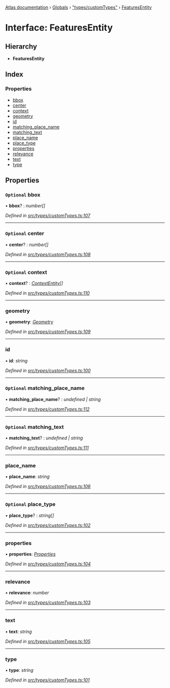 [Atlas documentation](../README.md) › [Globals](../globals.md) › ["types/customTypes"](../modules/_types_customtypes_.md) › [FeaturesEntity](_types_customtypes_.featuresentity.md)

# Interface: FeaturesEntity

## Hierarchy

* **FeaturesEntity**

## Index

### Properties

* [bbox](_types_customtypes_.featuresentity.md#optional-bbox)
* [center](_types_customtypes_.featuresentity.md#optional-center)
* [context](_types_customtypes_.featuresentity.md#optional-context)
* [geometry](_types_customtypes_.featuresentity.md#geometry)
* [id](_types_customtypes_.featuresentity.md#id)
* [matching_place_name](_types_customtypes_.featuresentity.md#optional-matching_place_name)
* [matching_text](_types_customtypes_.featuresentity.md#optional-matching_text)
* [place_name](_types_customtypes_.featuresentity.md#place_name)
* [place_type](_types_customtypes_.featuresentity.md#optional-place_type)
* [properties](_types_customtypes_.featuresentity.md#properties)
* [relevance](_types_customtypes_.featuresentity.md#relevance)
* [text](_types_customtypes_.featuresentity.md#text)
* [type](_types_customtypes_.featuresentity.md#type)

## Properties

### `Optional` bbox

• **bbox**? : *number[]*

*Defined in [src/types/customTypes.ts:107](https://github.com/chronark/atlas/blob/3cdd76f/src/types/customTypes.ts#L107)*

___

### `Optional` center

• **center**? : *number[]*

*Defined in [src/types/customTypes.ts:108](https://github.com/chronark/atlas/blob/3cdd76f/src/types/customTypes.ts#L108)*

___

### `Optional` context

• **context**? : *[ContextEntity](_types_customtypes_.contextentity.md)[]*

*Defined in [src/types/customTypes.ts:110](https://github.com/chronark/atlas/blob/3cdd76f/src/types/customTypes.ts#L110)*

___

###  geometry

• **geometry**: *[Geometry](_types_customtypes_.geometry.md)*

*Defined in [src/types/customTypes.ts:109](https://github.com/chronark/atlas/blob/3cdd76f/src/types/customTypes.ts#L109)*

___

###  id

• **id**: *string*

*Defined in [src/types/customTypes.ts:100](https://github.com/chronark/atlas/blob/3cdd76f/src/types/customTypes.ts#L100)*

___

### `Optional` matching_place_name

• **matching_place_name**? : *undefined | string*

*Defined in [src/types/customTypes.ts:112](https://github.com/chronark/atlas/blob/3cdd76f/src/types/customTypes.ts#L112)*

___

### `Optional` matching_text

• **matching_text**? : *undefined | string*

*Defined in [src/types/customTypes.ts:111](https://github.com/chronark/atlas/blob/3cdd76f/src/types/customTypes.ts#L111)*

___

###  place_name

• **place_name**: *string*

*Defined in [src/types/customTypes.ts:106](https://github.com/chronark/atlas/blob/3cdd76f/src/types/customTypes.ts#L106)*

___

### `Optional` place_type

• **place_type**? : *string[]*

*Defined in [src/types/customTypes.ts:102](https://github.com/chronark/atlas/blob/3cdd76f/src/types/customTypes.ts#L102)*

___

###  properties

• **properties**: *[Properties](_types_customtypes_.properties.md)*

*Defined in [src/types/customTypes.ts:104](https://github.com/chronark/atlas/blob/3cdd76f/src/types/customTypes.ts#L104)*

___

###  relevance

• **relevance**: *number*

*Defined in [src/types/customTypes.ts:103](https://github.com/chronark/atlas/blob/3cdd76f/src/types/customTypes.ts#L103)*

___

###  text

• **text**: *string*

*Defined in [src/types/customTypes.ts:105](https://github.com/chronark/atlas/blob/3cdd76f/src/types/customTypes.ts#L105)*

___

###  type

• **type**: *string*

*Defined in [src/types/customTypes.ts:101](https://github.com/chronark/atlas/blob/3cdd76f/src/types/customTypes.ts#L101)*
